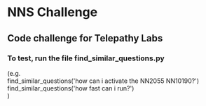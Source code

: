 # NNS Challenge
## Code challenge for Telepathy Labs  

### To test, run the file find_similar_questions.py  

(e.g.  
find_similar_questions('how can i activate the NN2055 NN10190?')  
find_similar_questions('how fast can i run?')  
)